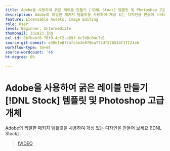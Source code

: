 ```yaml
---
title: Adobe을 사용하여 굵은 레이블 만들기 [!DNL Stock] 템플릿 및 Photoshop 고급 개체
description: Adobe의 리얼한 패키지 템플릿을 사용하여 개성 있는 디자인을 만들어 보세요 [!DNL Stock]
feature: Licensable Assets, Image Editing
role: User
level: Beginner, Intermediate
thumbnail: 331823.jpg
exl-id: 8bfbebf8-70f9-4cf2-a89f-bc7d8c04c7d1
source-git-commit: e39efe0f7afc4e3e970ea7f2df57b51bf17123a6
workflow-type: tm+mt
source-wordcount: '46'
ht-degree: 0%

---
```


# Adobe을 사용하여 굵은 레이블 만들기 [!DNL Stock] 템플릿 및 Photoshop 고급 개체

Adobe의 리얼한 패키지 템플릿을 사용하여 개성 있는 디자인을 만들어 보세요 [!DNL Stock]    .

>[!VIDEO](https://video.tv.adobe.com/v/331823?hidetitle=true)
